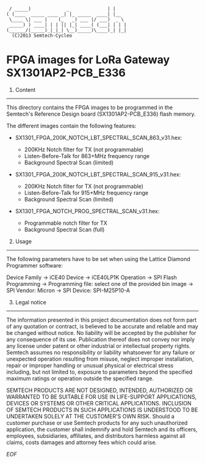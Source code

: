 	 / _____)             _              | |    
	( (____  _____ ____ _| |_ _____  ____| |__  
	 \____ \| ___ |    (_   _) ___ |/ ___)  _ \ 
	 _____) ) ____| | | || |_| ____( (___| | | |
	(______/|_____)_|_|_| \__)_____)\____)_| |_|
	  (C)2013 Semtech-Cycleo

FPGA images for LoRa Gateway SX1301AP2-PCB_E336
===============================================

1. Content
----------

This directory contains the FPGA images to be programmed in the Semtech's
Reference Design board (SX1301AP2-PCB_E336) flash memory.

The different images contain the following features:

* SX1301_FPGA_200K_NOTCH_LBT_SPECTRAL_SCAN_863_v31.hex:
    - 200KHz Notch filter for TX (not programmable)
    - Listen-Before-Talk for 863+MHz frequency range
    - Background Spectral Scan (limited)

* SX1301_FPGA_200K_NOTCH_LBT_SPECTRAL_SCAN_915_v31.hex:
    - 200KHz Notch filter for TX (not programmable)
    - Listen-Before-Talk for 915+MHz frequency range
    - Background Spectral Scan (limited)

* SX1301_FPGA_NOTCH_PROG_SPECTRAL_SCAN_v31.hex:
    - Programmable notch filter for TX
    - Background Spectral Scan (full)

2. Usage
--------

The following parameters have to be set when using the Lattice Diamond
Programmer software:

Device Family -> iCE40
Device -> iCE40LP1K
Operation -> SPI Flash Programming
          -> Programming file: select one of the provided bin image
          -> SPI Vendor: Micron
          -> SPI Device: SPI-M25P10-A

3. Legal notice
----------------

The information presented in this project documentation does not form part of 
any quotation or contract, is believed to be accurate and reliable and may be 
changed without notice. No liability will be accepted by the publisher for any 
consequence of its use. Publication thereof does not convey nor imply any 
license under patent or other industrial or intellectual property rights. 
Semtech assumes no responsibility or liability whatsoever for any failure or 
unexpected operation resulting from misuse, neglect improper installation, 
repair or improper handling or unusual physical or electrical stress 
including, but not limited to, exposure to parameters beyond the specified 
maximum ratings or operation outside the specified range. 

SEMTECH PRODUCTS ARE NOT DESIGNED, INTENDED, AUTHORIZED OR WARRANTED TO BE 
SUITABLE FOR USE IN LIFE-SUPPORT APPLICATIONS, DEVICES OR SYSTEMS OR OTHER 
CRITICAL APPLICATIONS. INCLUSION OF SEMTECH PRODUCTS IN SUCH APPLICATIONS IS 
UNDERSTOOD TO BE UNDERTAKEN SOLELY AT THE CUSTOMER'S OWN RISK. Should a
customer purchase or use Semtech products for any such unauthorized 
application, the customer shall indemnify and hold Semtech and its officers, 
employees, subsidiaries, affiliates, and distributors harmless against all 
claims, costs damages and attorney fees which could arise.

*EOF*
